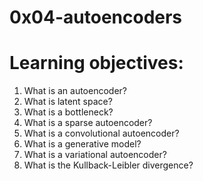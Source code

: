 # 0x04-autoencoders
# Learning objectives:
1. What is an autoencoder?
2. What is latent space?
3. What is a bottleneck?
4. What is a sparse autoencoder?
5. What is a convolutional autoencoder?
6. What is a generative model?
7. What is a variational autoencoder?
8. What is the Kullback-Leibler divergence?
